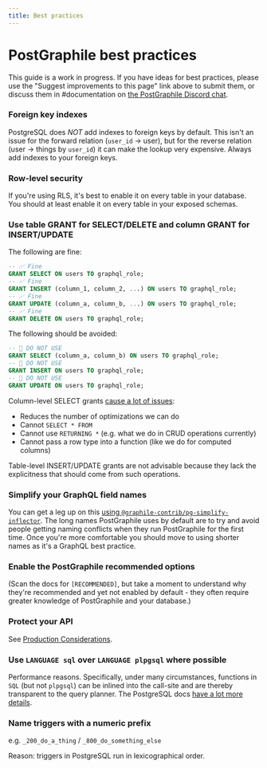 ```yaml
---
title: Best practices
---
```


# PostGraphile best practices

This guide is a work in progress. If you have ideas for best practices, please
use the "Suggest improvements to this page" link above to submit them, or
discuss them in #documentation on
[the PostGraphile Discord chat](http://discord.gg/graphile).

### Foreign key indexes

PostgreSQL does _NOT_ add indexes to foreign keys by default. This isn't an
issue for the forward relation (`user_id` → user), but for the reverse relation
(user → things by `user_id`) it can make the lookup very expensive. Always add
indexes to your foreign keys.

### Row-level security

If you're using RLS, it's best to enable it on every table in your database. You
should at least enable it on every table in your exposed schemas.

### Use table GRANT for SELECT/DELETE and column GRANT for INSERT/UPDATE

The following are fine:

```sql
-- ✅ Fine
GRANT SELECT ON users TO graphql_role;
-- ✅ Fine
GRANT INSERT (column_1, column_2, ...) ON users TO graphql_role;
-- ✅ Fine
GRANT UPDATE (column_a, column_b, ...) ON users TO graphql_role;
-- ✅ Fine
GRANT DELETE ON users TO graphql_role;
```

The following should be avoided:

```sql
-- 🛑 DO NOT USE
GRANT SELECT (column_a, column_b) ON users TO graphql_role;
-- 🛑 DO NOT USE
GRANT INSERT ON users TO graphql_role;
-- 🛑 DO NOT USE
GRANT UPDATE ON users TO graphql_role;
```

Column-level SELECT grants
[cause a lot of issues](./requirements#your-postgresql-database):

- Reduces the number of optimizations we can do
- Cannot `SELECT * FROM`
- Cannot use `RETURNING *` (e.g. what we do in CRUD operations currently)
- Cannot pass a row type into a function (like we do for computed columns)

Table-level INSERT/UPDATE grants are not advisable because they lack the
explicitness that should come from such operations.

### Simplify your GraphQL field names

You can get a leg up on this
[using `@graphile-contrib/pg-simplify-inflector`](https://github.com/graphile-contrib/pg-simplify-inflector).
The long names PostGraphile uses by default are to try and avoid people getting
naming conflicts when they run PostGraphile for the first time. Once you're more
comfortable you should move to using shorter names as it's a GraphQL best
practice.

### Enable the PostGraphile recommended options

(Scan the docs for `[RECOMMENDED]`, but take a moment to understand why they're
recommended and yet not enabled by default - they often require greater
knowledge of PostGraphile and your database.)

### Protect your API

See [Production Considerations](./production).

### Use `LANGUAGE sql` over `LANGUAGE plpgsql` where possible

Performance reasons. Specifically, under many circumstances, functions in `SQL`
(but not `plpgsql`) can be inlined into the call-site and are thereby
transparent to the query planner. The PostgreSQL docs
[have a lot more details](https://wiki.postgresql.org/wiki/Inlining_of_SQL_functions).

### Name triggers with a numeric prefix

e.g. `_200_do_a_thing` / `_800_do_something_else`

Reason: triggers in PostgreSQL run in lexicographical order.
